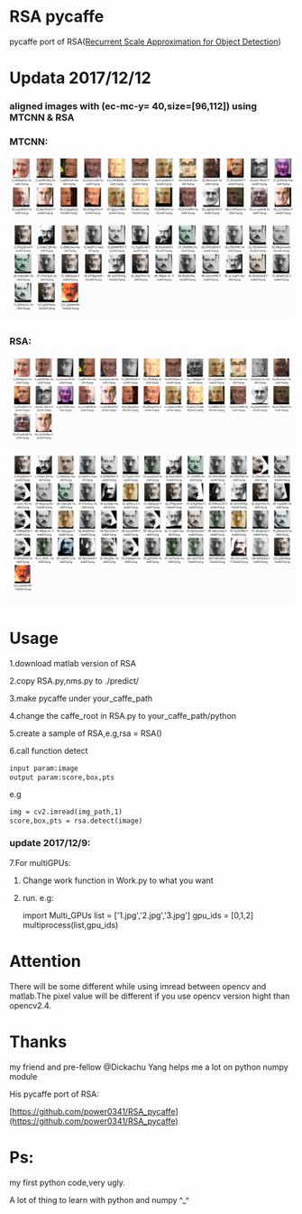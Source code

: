 # RSA pycaffe

pycaffe port of RSA([Recurrent Scale Approximation for Object Detection](https://github.com/sciencefans/RSA-for-object-detection))

# Updata 2017/12/12
### aligned images with (ec-mc-y= 40,size=[96,112]) using MTCNN & RSA

### MTCNN:
![](./imgs/MTCNN/m.022s9n.png)
![](./imgs/MTCNN/m.01h2_6.png)
### RSA:
![](./imgs/RSA/m.022s9n.png)
![](./imgs/RSA/m.01h2_6.png)

# Usage
1.download matlab version of RSA

2.copy RSA.py,nms.py to ./predict/

3.make pycaffe under your_caffe_path

4.change the caffe_root in RSA.py to your_caffe_path/python

5.create a sample of RSA,e.g,rsa = RSA()

6.call function detect

	input param:image
	output param:score,box,pts
e.g

	img = cv2.imread(img_path,1)
	score,box,pts = rsa.detect(image)

### update 2017/12/9:

7.For multiGPUs:

1) Change work function in Work.py to what you want

2) run. e.g:

	import Multi_GPUs
	list = ['1.jpg','2.jpg','3.jpg']
	gpu_ids = [0,1,2]
	multiprocess(list,gpu_ids)

# Attention

There will be some different while using imread between opencv and matlab.The pixel value will be different if you use opencv version hight than opencv2.4.

# Thanks

my friend and pre-fellow @Dickachu Yang helps me a lot on python numpy module

His pycaffe port of RSA:

[https://github.com/power0341/RSA_pycaffe](https://github.com/power0341/RSA_pycaffe)

# Ps:

my first python code,very ugly.

A lot of thing to learn with python and numpy ^_^